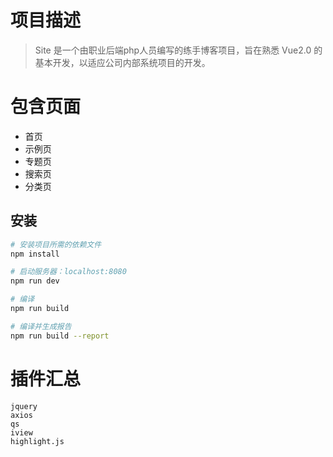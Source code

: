 # 项目描述

> Site 是一个由职业后端php人员编写的练手博客项目，旨在熟悉 Vue2.0 的基本开发，以适应公司内部系统项目的开发。

# 包含页面

- 首页
- 示例页
- 专题页
- 搜索页
- 分类页

## 安装

``` bash
# 安装项目所需的依赖文件
npm install

# 启动服务器：localhost:8080
npm run dev

# 编译
npm run build

# 编译并生成报告
npm run build --report
```

# 插件汇总
```
jquery
axios
qs
iview
highlight.js
```